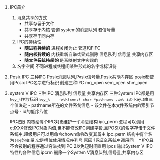 
1. IPC简介

    1. 消息共享的方式
        - 共享存留于文件
        - 共享存于内核   管道 system的消息队列 和信号量
        - 共享存于同内存
    2. IPC的持续性
        - **随进程持续的** 进程关闭为止  管道和FIFO 
        - **随内核持续的** 内核重新自举或显式删除    信息队列 信号量 共享内存区
        - **随文件系统持续的** 是否映射文件实现的
    3. 名字空间
        不同进程或线程间某种形式的名字或标识符
     
     

2. Posix IPC
    三种IPC Posix消息队列,Posix信号量,Posix共享内存区
    posix都使用Posix IPC名字进行标识
    创建三种IPC mq_open sem_open shm_open
    

3. system V IPC
   三种IPC 消息队列 信号量 共享内存区
   三种System IPC都是用 `key_t`作为标识 `key_t    fotk(const char *pathname ,int id)`
   key_t由三个值决定
       - pathname所在的文件系统信息
       - 该文件在本文件系统内的索引节点号
       - id的低序八位
       
   IPC权限
      内核给每个IPC对象维护一个消息结构 ipc_perm
      进程可以调用ctlXXX修改IPC对象内值,但不能修改IPC创建字段,且POSIX的名字存储于文件系统中,超级用户可以用命令chown命令改变其属主
      ipc_perm 结构中有个名为seq的变量,它是槽位使用情况序列号  原因 1保证全系统中调用同一个IPC且不会被别的程序通过穷举找到IPC 2以免短时间重用
      ipcs 输出System V IPC特性的各种信息 ipcrm 删除一个System V消息队列,信号量,共享内存区
      
      
    